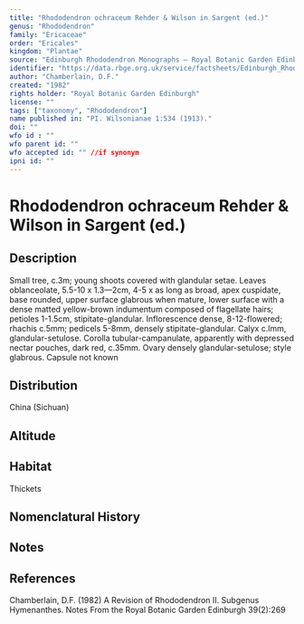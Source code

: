 ```yaml
---
title: "Rhododendron ochraceum Rehder & Wilson in Sargent (ed.)"
genus: "Rhododendron"
family: "Ericaceae"
order: "Ericales"
kingdom: "Plantae"
source: "Edinburgh Rhododendron Monographs – Royal Botanic Garden Edinburgh"
identifier: "https://data.rbge.org.uk/service/factsheets/Edinburgh_Rhododendron_Monographs.xhtml"
author: "Chamberlain, D.F."
created: "1982"
rights holder: "Royal Botanic Garden Edinburgh"
license: ""
tags: ["taxonomy", "Rhododendron"]
name published in: "PI. Wilsonianae 1:534 (1913)."
doi: ""
wfo id : ""
wfo parent id: ""
wfo accepted id: "" //if synonym                      
ipni id: ""
---
```


                       

# Rhododendron ochraceum Rehder & Wilson in Sargent (ed.)

## Description
Small tree, c.3m; young shoots covered with glandular setae. Leaves oblanceolate, 5.5-10 x 1.3—2cm, 4-5 x as long as broad, apex cuspidate, base rounded, upper surface glabrous when mature, lower surface with a dense matted yellow-brown indumentum composed of flagellate hairs; petioles 1-1.5cm, stipitate-glandular. Inflorescence dense, 8-12-flowered; rhachis c.5mm; pedicels 5-8mm, densely stipitate-glandular. Calyx c.lmm, glandular-setulose. Corolla tubular-campanulate, apparently with depressed nectar pouches, dark red, c.35mm. Ovary densely glandular-setulose; style glabrous. Capsule not known

## Distribution
China (Sichuan)

## Altitude


## Habitat
Thickets

## Nomenclatural History

                       
## Notes


## References

Chamberlain, D.F. (1982) A Revision of Rhododendron II. Subgenus Hymenanthes. Notes From the Royal Botanic Garden Edinburgh 39(2):269
